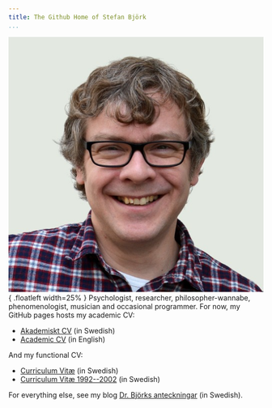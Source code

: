 ```yaml
---
title: The Github Home of Stefan Björk
...
```


![](images/photo.jpg){ .floatleft width=25% } Psychologist, researcher, philosopher-wannabe, phenomenologist, musician and occasional programmer. For now, my GitHub pages hosts my academic CV:

* [Akademiskt CV](cv-academic-sv.html) (in Swedish)
* [Academic CV](cv-academic-en.html) (in English)

And my functional CV:

* [Curriculum Vitæ](cv-sv.html) (in Swedish)
* [Curriculum Vitæ 1992--2002](cv-1992-2002-sv.html) (in Swedish)

For everything else, see my blog [Dr. Björks anteckningar](https://fenomenologen.se) (in Swedish).